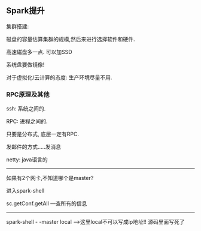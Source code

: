 ## Spark提升

集群搭建:

磁盘的容量估算集群的规模,然后来进行选择软件和硬件.

高速磁盘多一点. 可以加SSD

系统盘要做镜像!

对于虚拟化/云计算的态度: 生产环境尽量不用.

### RPC原理及其他

ssh: 系统之间的.

RPC: 进程之间的.

只要是分布式, 底层一定有RPC.

发邮件的方式…..发消息

netty: java语言的

---

如果有2个网卡,不知道哪个是master?

进入spark-shell

sc.getConf.getAll —查所有的信息

---

spark-shell - -master local —>这里local不可以写成ip地址!! 源码里面写死了

